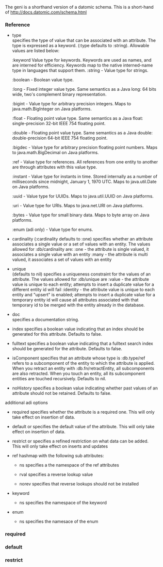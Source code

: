 

The geni is a shorthand version of a datomic schema. This is a short-hand of http://docs.datomic.com/schema.html

### Reference
- type  
specifies the type of value that can be associated with an attribute. The type is expressed as a keyword. 
(:type defaults to :string). Allowable values are listed below:

   :keyword 
   Value type for keywords. Keywords are used as names, and are interned for efficiency. Keywords map to the native interned-name type in languages that support them.
   :string - Value type for strings.

   :boolean - Boolean value type.

   :long - Fixed integer value type. Same semantics as a Java long: 64 bits wide, two's complement binary representation.

   :bigint - Value type for arbitrary precision integers. Maps to java.math.BigInteger on Java platforms.

   :float - Floating point value type. Same semantics as a Java float: single-precision 32-bit IEEE 754 floating point.

   :double - Floating point value type. Same semantics as a Java double: double-precision 64-bit IEEE 754 floating point.

   :bigdec - Value type for arbitrary precision floating point numbers. Maps to java.math.BigDecimal on Java platforms.

   :ref - Value type for references. All references from one entity to another are through attributes with this value type.

   :instant - Value type for instants in time. Stored internally as a number of milliseconds since midnight, January 1, 1970 UTC. Maps to java.util.Date on Java platforms.

   :uuid - Value type for UUIDs. Maps to java.util.UUID on Java platforms.

   :uri - Value type for URIs. Maps to java.net.URI on Java platforms.

   :bytes - Value type for small binary data. Maps to byte array on Java platforms.
   
   :enum (adi only) - Value type for enums.

- cardinality
  (:cardinality defaults to :one)
  specifies whether an attribute associates a single value or a set of values with an entity. The values allowed for :db/cardinality are:
   :one - the attribute is single valued, it associates a single value with an entity
   :many - the attribute is multi valued, it associates a set of values with an entity
   
- unique  
  (defaults to nil)
  specifies a uniqueness constraint for the values of an attribute. The values allowed for :db/unique are
  :value - the attribute value is unique to each entity; attempts to insert a duplicate value for a different entity id will fail
  :identity - the attribute value is unique to each entity and "upsert" is enabled; attempts to insert a duplicate value for a temporary entity id will cause all attributes associated with that temporary id to be merged with the entity already in the database.
- doc  
  specifies a documentation string. <string>
- index <boolean>
   specifies a boolean value indicating that an index should be generated for this attribute. Defaults to false.
- fulltext <boolean>
   specifies a boolean value indicating that a fulltext search index should be generated for the attribute. Defaults to false.
- isComponent <boolean>
   specifies that an attribute whose type is :db.type/ref refers to a subcomponent of the entity to which the attribute is applied. When you retract an entity with :db.fn/retractEntity, all subcomponents are also retracted. When you touch an entity, all its subcomponent entities are touched recursively. Defaults to nil.
- noHistory <boolean>
   specifies a boolean value indicating whether past values of an attribute should not be retained. Defaults to false. <boolean>
     
additional adi options

- required <boolean>
   specifies whether the attribute is a required one. This will only take effect on insertion of data.
   
- default <type value> or <function>
   specifies the default value of the attribute. This will only take effect on insertion of data.
    
- restrict <function> or <set>
   specifies a refined restriction on what data can be added. This will only take effect on inserts and updates
   
- ref
  hashmap with the following sub attributes:
  - ns <keyword>
    specifies a the namespace of the ref attributes
    
  - rval <keyword>
    specifies a reverse lookup value
    
  - norev <boolean>
    specifies that reverse lookups should not be installed
 
- keyword
  - ns <keyword>
    specifies the namespace of the keyword

- enum
  - ns <keyword>
    specifies the namesace of the enum
    

### required

### default

### restrict

